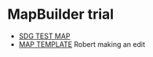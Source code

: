 # MapBuilder trial
- [SDG TEST MAP](https://norric1admin.github.io/maptemplates/indicators/4.2.1/map.html)
- [MAP TEMPLATE](https://norric1admin.github.io/maptemplates/indicators/template/map.html)
Robert making an edit
